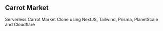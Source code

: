 ## Carrot Market
Serverless Carrot Market Clone using NextJS, Tailwind, Prisma, PlanetScale and Cloudflare
